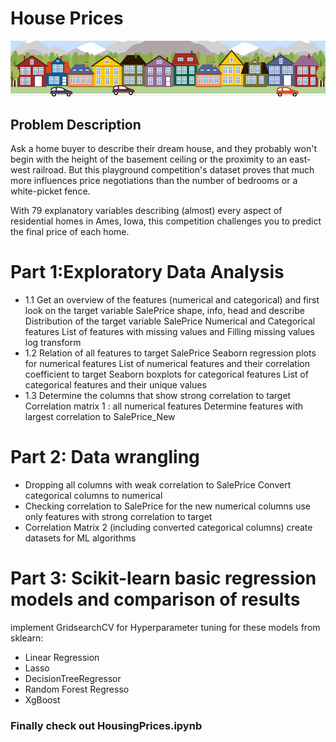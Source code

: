 # House Prices
![GitHub Logo](housesbanner.png)
## Problem Description
Ask a home buyer to describe their dream house, and they probably won't begin with the height of the basement ceiling or the proximity to an east-west railroad. But this playground competition's dataset proves that much more influences price negotiations than the number of bedrooms or a white-picket fence.

With 79 explanatory variables describing (almost) every aspect of residential homes in Ames, Iowa, this competition challenges you to predict the final price of each home.


# Part 1:Exploratory Data Analysis
* 1.1 Get an overview of the features (numerical and categorical) and first look on the target variable SalePrice
shape, info, head and describe
Distribution of the target variable SalePrice
Numerical and Categorical features
List of features with missing values and Filling missing values
log transform
* 1.2 Relation of all features to target SalePrice
Seaborn regression plots for numerical features
List of numerical features and their correlation coefficient to target
Seaborn boxplots for categorical features
List of categorical features and their unique values
* 1.3 Determine the columns that show strong correlation to target
Correlation matrix 1 : all numerical features
Determine features with largest correlation to SalePrice_New

# Part 2: Data wrangling
* Dropping all columns with weak correlation to SalePrice
Convert categorical columns to numerical
* Checking correlation to SalePrice for the new numerical columns
use only features with strong correlation to target
* Correlation Matrix 2 (including converted categorical columns)
create datasets for ML algorithms

# Part 3: Scikit-learn basic regression models and comparison of results
implement GridsearchCV for Hyperparameter tuning
for these models from sklearn:
* Linear Regression
* Lasso
* DecisionTreeRegressor
* Random Forest Regresso
* XgBoost


### Finally check out HousingPrices.ipynb 
